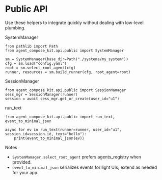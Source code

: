 # Public API

Use these helpers to integrate quickly without dealing with low-level plumbing.

SystemManager

```
from pathlib import Path
from agent_compose_kit.api.public import SystemManager

sm = SystemManager(base_dir=Path("./systems/my_system"))
cfg = sm.load("config.yaml")
root = sm.select_root_agent(cfg)
runner, resources = sm.build_runner(cfg, root_agent=root)
```

SessionManager

```
from agent_compose_kit.api.public import SessionManager
sess_mgr = SessionManager(runner)
session = await sess_mgr.get_or_create(user_id="u1")
```

run_text

```
from agent_compose_kit.api.public import run_text, event_to_minimal_json

async for ev in run_text(runner=runner, user_id="u1", session_id=session.id, text="hello"):
    print(event_to_minimal_json(ev))
```

Notes

- `SystemManager.select_root_agent` prefers agents_registry when provided.
- `event_to_minimal_json` serializes events for light UIs; extend as needed for your app.
